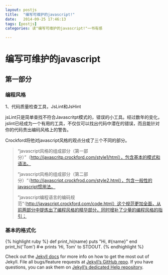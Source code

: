 ```yaml
---
layout: postjs
title:  "编写可维护的javascript!"
date:   2014-09-25 17:46:13
tags: [postjs]
categories: 读"编写可维护的javascript!"一书有感

---
```

# 编写可维护的javascript #

## 第一部分 ##

### 编程风格 ###

1、代码质量检查工具，JsLint和JsHint

jsLint只是简单查找不符合Javascritpt模式的，错误的小工具。经过数年的变化，jslint已经成为一个有用的工具，不仅仅可以找出代码中潜在的错误，而且能针对你的代码贵出编码风格上的警告。

Crockford将他对javascript风格的观点分成了三个不同的部分。

>“javascript风格的组成部分（第一部分）”（http://javascritp.crockford.com/style1/html），包含基本的模式和语法。
>
>”javascript风格的组成部分（第二部分）“（http://javascript.crockfrod.com/style2.html），包含一般性的javascript惯用法。
>
>”javascript编程语言的编码规范“（http://javascript.crockford.com/code.html）这个规范更加全面，从前两部分中提炼出了编程风格的精华部分，同时增补了少量的编程风格的指引；

### 基本的格式化 ###

{% highlight ruby %}
def print_hi(name)
  puts "Hi, #{name}"
end
print_hi('Tom')
#=> prints 'Hi, Tom' to STDOUT.
{% endhighlight %}

Check out the [Jekyll docs][jekyll] for more info on how to get the most out of Jekyll. File all bugs/feature requests at [Jekyll’s GitHub repo][jekyll-gh]. If you have questions, you can ask them on [Jekyll’s dedicated Help repository][jekyll-help].

[jekyll]:      http://jekyllrb.com
[jekyll-gh]:   https://github.com/jekyll/jekyll
[jekyll-help]: https://github.com/jekyll/jekyll-help
